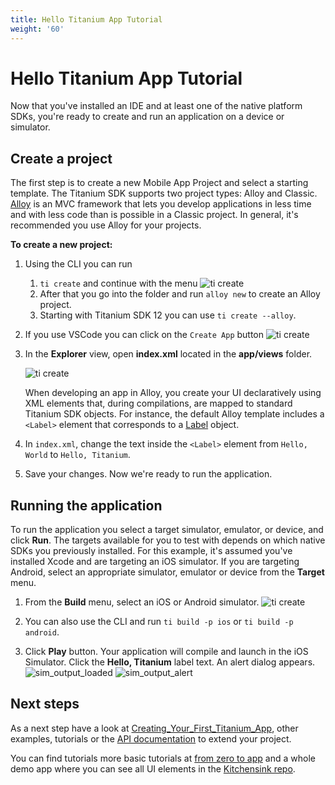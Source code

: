 ```yaml
---
title: Hello Titanium App Tutorial
weight: '60'
---
```


# Hello Titanium App Tutorial

Now that you've installed an IDE and at least one of the native platform SDKs, you're ready to create and run an application on a device or simulator.

## Create a project

The first step is to create a new Mobile App Project and select a starting template. The Titanium SDK supports two project types: Alloy and Classic. [Alloy](/guide/Alloy_Framework/) is an MVC framework that lets you develop applications in less time and with less code than is possible in a Classic project. In general, it's recommended you use Alloy for your projects.

**To create a new project:**

1. Using the CLI you can run

    1. `ti create` and continue with the menu
    ![ti create](./ti_create.png)
    2. After that you go into the folder and run `alloy new` to create an Alloy project.
    3. Starting with Titanium SDK 12 you can use `ti create --alloy`.

2. If you use VSCode you can click on the `Create App` button
    ![ti create](./ti_create_vscode.png)

3. In the **Explorer** view, open **index.xml** located in the **app/views** folder.

    ![ti create](./ti_create_vscode2.png)

    When developing an app in Alloy, you create your UI declaratively using XML elements that, during compilations, are mapped to standard Titanium SDK objects. For instance, the default Alloy template includes a `<Label>` element that corresponds to a [Label](#!/api/Titanium.UI.Label) object.

7. In `index.xml`, change the text inside the `<Label>` element from `Hello, World` to `Hello, Titanium`.

8. Save your changes. Now we're ready to run the application.

## Running the application

To run the application you select a target simulator, emulator, or device, and click **Run**. The targets available for you to test with depends on which native SDKs you previously installed. For this example, it's assumed you've installed Xcode and are targeting an iOS simulator. If you are targeting Android, select an appropriate simulator, emulator or device from the **Target** menu.

1. From the **Build** menu, select an iOS or Android simulator.
    ![ti create](./ti_create_vscode3.png)

2. You can also use the CLI and run `ti build -p ios` or `ti build -p android`.

3. Click **Play** button. Your application will compile and launch in the iOS Simulator. Click the **Hello, Titanium** label text. An alert dialog appears.
    ![sim_output_loaded](./sim_output_loaded.png) ![sim_output_alert](./sim_output_alert.png)

## Next steps

As a next step have a look at [Creating_Your_First_Titanium_App](./Creating_Your_First_Titanium_App/), other examples, tutorials or the [API documentation](./api/) to extend your project.

You can find tutorials more basic tutorials at [from zero to app](https://fromzerotoapp.com) and a whole demo app where you can see all UI elements in the [Kitchensink repo](https://github.com/tidev/kitchensink-v2).
